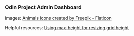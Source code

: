 ### Odin Project Admin Dashboard 
images:
[Animals icons created by Freepik - Flaticon](https://www.flaticon.com/free-icons/animals)

Helpful resources: 
[Using max-height for resizing grid height](https://www.youtube.com/watch?v=DGoeAUB9VLQ&ab_channel=KhaledGarbaya)